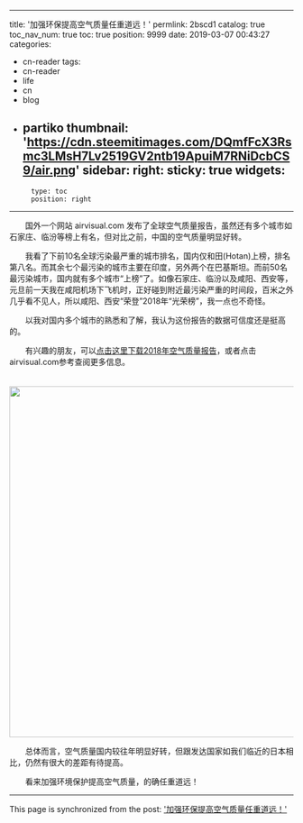 
---
title: '加强环保提高空气质量任重道远！'
permlink: 2bscd1
catalog: true
toc_nav_num: true
toc: true
position: 9999
date: 2019-03-07 00:43:27
categories:
- cn-reader
tags:
- cn-reader
- life
- cn
- blog
- partiko
thumbnail: 'https://cdn.steemitimages.com/DQmfFcX3Rsmc3LMsH7Lv2519GV2ntb19ApuiM7RNiDcbCS9/air.png'
sidebar:
    right:
        sticky: true
widgets:
    -
        type: toc
        position: right
---


<html>
<p>　　国外一个网站 airvisual.com 发布了全球空气质量报告，虽然还有多个城市如石家庄、临汾等榜上有名，但对比之前，中国的空气质量明显好转。　　</p>
<p>　　我看了下前10名全球污染最严重的城市排名，国内仅和田(Hotan)上榜，排名第八名。而其余七个最污染的城市主要在印度，另外两个在巴基斯坦。而前50名最污染城市，国内就有多个城市“上榜”了。如像石家庄、临汾以及咸阳、西安等，元旦前一天我在咸阳机场下飞机时，正好碰到附近最污染严重的时间段，百米之外几乎看不见人，所以咸阳、西安“荣登”2018年“光荣榜”，我一点也不奇怪。　　</p>
<p>　　以我对国内多个城市的熟悉和了解，我认为这份报告的数据可信度还是挺高的。　　</p>
<p>　　有兴趣的朋友，可以<a href="http://https//www.airvisual.com/world-most-polluted-cities/world-air-quality-report-2018-en.pdf">点击这里下载2018年空气质量报告</a>，或者点击 airvisual.com参考查阅更多信息。　　</p>
<p>　　<img src="https://cdn.steemitimages.com/DQmfFcX3Rsmc3LMsH7Lv2519GV2ntb19ApuiM7RNiDcbCS9/air.png" width="1205" height="623"/></p>
<p>　　总体而言，空气质量国内较往年明显好转，但跟发达国家如我们临近的日本相比，仍然有很大的差距有待提高。　　</p>
<p>　　看来加强环境保护提高空气质量，的确任重道远！</p>
</html>

- - -

This page is synchronized from the post: ['加强环保提高空气质量任重道远！'](https://steemit.com/@rivalhw/2bscd1)
